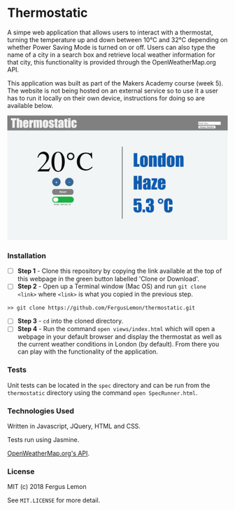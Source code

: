 # Thermostatic

A simpe web application that allows users to interact with a thermostat, turning the temperature up and down between 10°C and 32°C depending on whether Power Saving Mode is turned on or off. Users can also type the name of a city in a search box and retrieve local weather information for that city, this functionality is provided through the OpenWeatherMap.org API. 

This application was built as part of the Makers Academy course (week 5). The website is not being hosted on an external service so to use it a user has to run it locally on their own device, instructions for doing so are available below.  

![Thermostatic Homepage](/public/images/thermostatic.jpg)

### Installation

- [ ] **Step 1** - Clone this repository by copying the link available at the top of this webpage in the green button labelled 'Clone or Download'. 
- [ ] **Step 2** - Open up a Terminal window (Mac OS) and run `git clone <link>` where `<link>` is what you copied in the previous step.
```
>> git clone https://github.com/FergusLemon/thermostatic.git
```
- [ ] **Step 3** - `cd` into the cloned directory.
- [ ] **Step 4** - Run the command `open views/index.html` which will open a webpage in your default browser and display the thermostat as well as the current weather conditions in London (by default).  From there you can play with the functionality of the application.

### Tests
Unit tests can be located in the `spec` directory and can be run from the `thermostatic` directory using the command `open SpecRunner.html`.

### Technologies Used
Written in Javascript, JQuery, HTML and CSS.

Tests run using Jasmine.

[OpenWeatherMap.org's API](https://openweathermap.org/).

### License
MIT (c) 2018 Fergus Lemon

See `MIT.LICENSE` for more detail.
